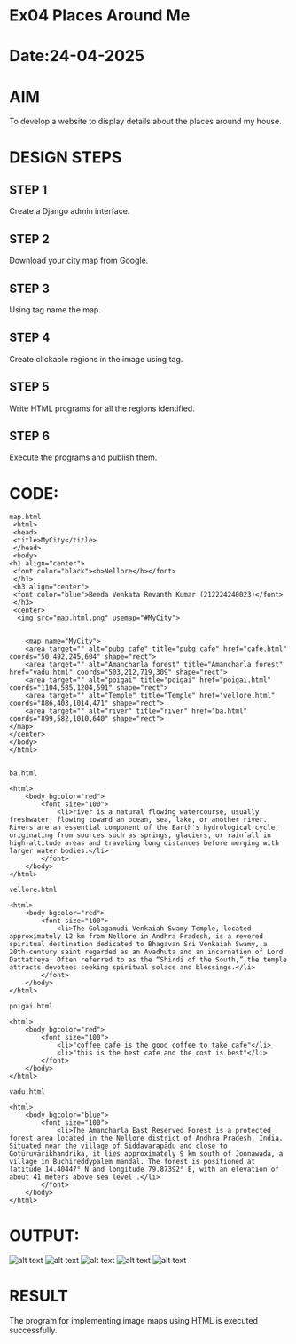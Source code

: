 # Ex04 Places Around Me
# Date:24-04-2025
# AIM
To develop a website to display details about the places around my house.

# DESIGN STEPS
## STEP 1
Create a Django admin interface.

## STEP 2
Download your city map from Google.

## STEP 3
Using <map> tag name the map.

## STEP 4
Create clickable regions in the image using <area> tag.

## STEP 5
Write HTML programs for all the regions identified.

## STEP 6
Execute the programs and publish them.

# CODE:
```
map.html
 <html>
 <head>
 <title>MyCity</title>
 </head>
 <body>
<h1 align="center">
 <font color="black"><b>Nellore</b></font>
 </h1>
 <h3 align="center">
 <font color="blue">Beeda Venkata Revanth Kumar (212224240023)</font>
 </h3>
 <center>
  <img src="map.html.png" usemap="#MyCity"> 


    <map name="MyCity">
    <area target="" alt="pubg cafe" title="pubg cafe" href="cafe.html" coords="50,492,245,604" shape="rect">
    <area target="" alt="Amancharla forest" title="Amancharla forest" href="vadu.html" coords="503,212,719,309" shape="rect">
    <area target="" alt="poigai" title="poigai" href="poigai.html" coords="1104,585,1204,591" shape="rect">
    <area target="" alt="Temple" title="Temple" href="vellore.html" coords="886,403,1014,471" shape="rect">
    <area target="" alt="river" title="river" href="ba.html" coords="899,582,1010,640" shape="rect">
</map>
</center>
</body>
</html>


ba.html

<html>
    <body bgcolor="red">
        <font size="100">
            <li>river is a natural flowing watercourse, usually freshwater, flowing toward an ocean, sea, lake, or another river. Rivers are an essential component of the Earth's hydrological cycle, originating from sources such as springs, glaciers, or rainfall in high-altitude areas and traveling long distances before merging with larger water bodies.</li>
        </font>
    </body>
</html> 

vellore.html

<html>
    <body bgcolor="red">
        <font size="100">
            <li>The Golagamudi Venkaiah Swamy Temple, located approximately 12 km from Nellore in Andhra Pradesh, is a revered spiritual destination dedicated to Bhagavan Sri Venkaiah Swamy, a 20th-century saint regarded as an Avadhuta and an incarnation of Lord Dattatreya. Often referred to as the “Shirdi of the South,” the temple attracts devotees seeking spiritual solace and blessings.​</li>
        </font>
    </body>
</html> 

poigai.html

<html>
    <body bgcolor="red">
        <font size="100">
            <li>"coffee cafe is the good coffee to take cafe"</li>
            <li>"this is the best cafe and the cost is best"</li>
        </font>
    </body>
</html> 

vadu.html

<html>
    <body bgcolor="blue">
        <font size="100">
            <li>The Āmancharla East Reserved Forest is a protected forest area located in the Nellore district of Andhra Pradesh, India. Situated near the village of Siddavarapādu and close to Gotūruvārikhandrika, it lies approximately 9 km south of Jonnawada, a village in Buchireddypalem mandal. The forest is positioned at latitude 14.40447° N and longitude 79.87392° E, with an elevation of about 41 meters above sea level .​</li>
        </font>
    </body>
</html> 

```
# OUTPUT:
![alt text](<Screenshot 2025-04-24 182251.png>)
![alt text](<Screenshot 2025-04-24 183912.png>)
![alt text](<Screenshot 2025-04-24 183931.png>)
![alt text](<Screenshot 2025-04-24 184453.png>)
![alt text](<Screenshot 2025-04-24 184655.png>)

# RESULT
The program for implementing image maps using HTML is executed successfully.
